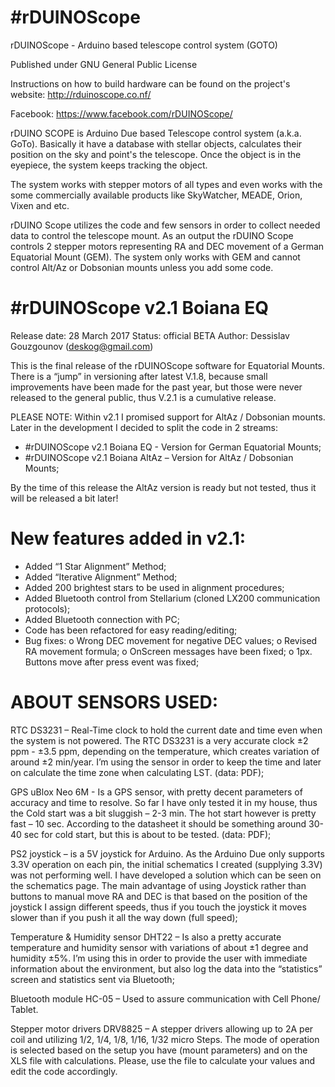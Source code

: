 #rDUINOScope
===========================================================
rDUINOScope - Arduino based telescope control system (GOTO)

Published under GNU General Public License

Instructions on how to build hardware can be found on the project's website: http://rduinoscope.co.nf/

Facebook: https://www.facebook.com/rDUINOScope/


rDUINO SCOPE is Arduino Due based Telescope control system (a.k.a. GoTo). Basically it have a database with stellar objects, calculates their position on the sky and point's the telescope. Once the object is in the eyepiece, the system keeps tracking the object.

The system works with stepper motors of all types and even works with the some commercially available products like SkyWatcher, MEADE, Orion, Vixen and etc.

rDUINO Scope utilizes the code and few sensors in order to collect needed data to control the telescope mount. As an output the rDUINO Scope controls 2 stepper motors representing RA and DEC movement of a German Equatorial Mount (GEM). The system only works with GEM and cannot control Alt/Az or Dobsonian mounts unless you add some code.


#rDUINOScope v2.1 Boiana EQ 
===========================================================
Release date: 28 March 2017
Status: official BETA
Author: Dessislav Gouzgounov (deskog@gmail.com)


This is the final release of the rDUINOScope software for Equatorial Mounts. There is a “jump” in versioning after latest V.1.8, because small improvements have been made for the past year, but those were never released to the general public, thus V.2.1 is a cumulative release.

PLEASE NOTE: Within v2.1 I promised support for AltAz / Dobsonian mounts. Later in the development I decided to split the code in 2 streams:
- #rDUINOScope v2.1 Boiana EQ  - Version for German Equatorial Mounts; 
- #rDUINOScope v2.1 Boiana AltAz – Version for AltAz / Dobsonian Mounts;

By the time of this release the AltAz version is ready but not tested, thus it will be released a bit later!


New features added in v2.1:
===========================================================
- Added “1 Star Alignment” Method;
- Added “Iterative Alignment” Method;
- Added 200 brightest stars to be used in alignment procedures;
- Added Bluetooth control from Stellarium (cloned LX200 communication protocols);
- Added Bluetooth connection with PC;
- Code has been refactored for easy reading/editing;
- Bug fixes:
	o Wrong DEC movement for negative DEC values;
	o Revised RA movement formula;
	o OnScreen messages have been fixed;
	o 1px. Buttons move after press event was fixed;




ABOUT SENSORS USED:
===========================================================

RTC DS3231 – Real-Time clock to hold the current date and time even when the system is not powered. The RTC DS3231 is a very accurate clock ±2 ppm - ±3.5 ppm, depending on the temperature, which creates variation of around ±2 min/year. I’m using the sensor in order to keep the time and later on calculate the time zone when calculating LST. (data: PDF);

GPS uBlox Neo 6M - Is a GPS sensor, with pretty decent parameters of accuracy and time to resolve. So far I have only tested it in my house, thus the Cold start was a bit sluggish – 2-3 min. The hot start however is pretty fast – 10 sec. According to the datasheet it should be something around 30-40 sec for cold start, but this is about to be tested. (data: PDF);

PS2 joystick – is a 5V joystick for Arduino. As the Arduino Due only supports 3.3V operation on each pin, the initial schematics I created (supplying 3.3V) was not performing well. I have developed a solution which can be seen on the schematics page. The main advantage of using Joystick rather than buttons to manual move RA and DEC is that based on the position of the joystick I assign different speeds, thus if you touch the joystick it moves slower than if you push it all the way down (full speed);

Temperature & Humidity sensor DHT22 – Is also a pretty accurate temperature and humidity sensor with variations of about ±1 degree and humidity ±5%. I’m using this in order to provide the user with immediate information about the environment, but also log the data into the “statistics” screen and statistics sent via Bluetooth;

Bluetooth module HC-05 – Used to assure communication with Cell Phone/ Tablet.

Stepper motor drivers DRV8825 – A stepper drivers allowing up to 2A per coil and utilizing 1/2, 1/4, 1/8, 1/16, 1/32 micro Steps. The mode of operation is selected based on the setup you have (mount parameters) and on the XLS file with calculations. Please, use the file to calculate your values and edit the code accordingly.
